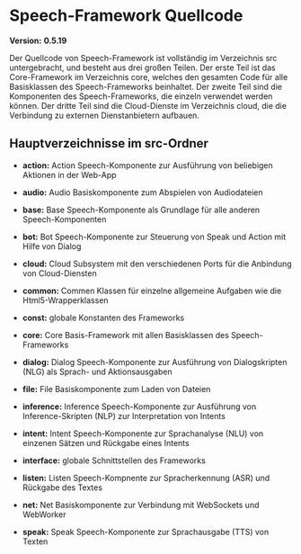 # Speech-Framework Quellcode

**Version:** **0.5.19**

Der Quellcode von Speech-Framework ist vollständig im Verzeichnis src untergebracht, und besteht aus drei großen Teilen. Der erste Teil ist das Core-Framework im Verzeichnis core, welches den gesamten Code für alle Basisklassen des Speech-Frameworks beinhaltet. Der zweite Teil sind die Komponenten des Speech-Frameworks, die einzeln verwendet werden können. Der dritte Teil sind die Cloud-Dienste im Verzeichnis cloud, die die Verbindung zu externen Dienstanbietern aufbauen.

## Hauptverzeichnisse im src-Ordner

* **action:** Action Speech-Komponente zur Ausführung von beliebigen Aktionen in der Web-App

* **audio:** Audio Basiskomponente zum Abspielen von Audiodateien

* **base:** Base Speech-Komponente als Grundlage für alle anderen Speech-Komponenten

* **bot:**  Bot Speech-Komponente zur Steuerung von Speak und Action mit Hilfe von Dialog

* **cloud:** Cloud Subsystem mit den verschiedenen Ports für die Anbindung von Cloud-Diensten

* **common:** Commen Klassen für einzelne allgemeine Aufgaben wie die Html5-Wrapperklassen

* **const:** globale Konstanten des Frameworks

* **core:** Core Basis-Framework mit allen Basisklassen des Speech-Frameworks

* **dialog:** Dialog Speech-Komponente zur Ausführung von Dialogskripten (NLG) als Sprach- und Aktionsausgaben

* **file:** File Basiskomponente zum Laden von Dateien

* **inference:** Inference Speech-Komponente zur Ausführung von Inference-Skripten (NLP) zur Interpretation von Intents

* **intent:** Intent Speech-Komponente zur Sprachanalyse (NLU) von einzenen Sätzen und Rückgabe eines Intents

* **interface:** globale Schnittstellen des Frameworks

* **listen:** Listen Speech-Kompnente zur Spracherkennung (ASR) und Rückgabe des Textes

* **net:** Net Basiskomponente zur Verbindung mit WebSockets und WebWorker

* **speak:** Speak Speech-Komponente zur Sprachausgabe (TTS) von Texten
